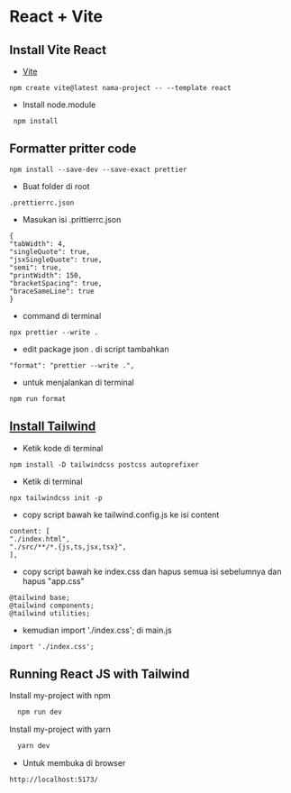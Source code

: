 # React + Vite
## Install Vite React

-   [Vite](https://vitejs.dev/guide/)

```
npm create vite@latest nama-project -- --template react
```

-   Install node.module

```
 npm install
```

## Formatter pritter code

```
npm install --save-dev --save-exact prettier
```

-   Buat folder di root

```
.prettierrc.json
```

-   Masukan isi .prittierrc.json

```
{
"tabWidth": 4,
"singleQuote": true,
"jsxSingleQuote": true,
"semi": true,
"printWidth": 150,
"bracketSpacing": true,
"braceSameLine": true
}

```

-   command di terminal

```
npx prettier --write .
```

-   edit package json . di script tambahkan

```
"format": "prettier --write .",
```

-   untuk menjalankan di terminal

```
npm run format
```

## [Install Tailwind](https://tailwindcss.com/docs/guides/create-react-app)

-   Ketik kode di terminal

```
npm install -D tailwindcss postcss autoprefixer
```

-   Ketik di terminal

```
npx tailwindcss init -p
```

-   copy script bawah ke tailwind.config.js ke isi content

```
content: [
"./index.html",
"./src/**/*.{js,ts,jsx,tsx}",
],

```

-   copy script bawah ke index.css dan hapus semua isi sebelumnya dan hapus "app.css"

```
@tailwind base;
@tailwind components;
@tailwind utilities;

```

-   kemudian import './index.css'; di main.js

```
import './index.css';
```

## Running React JS with Tailwind

Install my-project with npm

```bash
  npm run dev
```

Install my-project with yarn

```bash
  yarn dev
```

-   Untuk membuka di browser

```
http://localhost:5173/
```